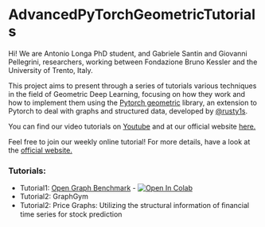# AdvancedPyTorchGeometricTutorials
Hi! We are Antonio Longa PhD student, and Gabriele Santin and Giovanni Pellegrini, researchers, working between Fondazione Bruno Kessler and the University of Trento, Italy.

This project aims to present through a series of tutorials various techniques in the field of Geometric Deep Learning, focusing on how they work and how to implement them using the [Pytorch geometric](https://github.com/rusty1s/pytorch_geometric)
library, an extension to Pytorch to deal with graphs and structured data,
developed by [@rusty1s](https://github.com/rusty1s).

You can find our video tutorials on [Youtube](https://www.youtube.com/user/94longa2112/featured) and at our official website [here.](https://antoniolonga.github.io/Advanced_PyG_tutorials/index.html)

Feel free to join our weekly online tutorial! For more details, have a look at the  [official website.](https://antoniolonga.github.io/Advanced_PyG_tutorials/index.html)

### Tutorials:

* Tutorial1: [Open Graph Benchmark](https://youtu.be/DOFM2e_o5lU) - [![Open In Colab](https://colab.research.google.com/assets/colab-badge.svg)](https://colab.research.google.com/github/AntonioLonga/AdvancePyTorchGeometricTutorials/blob/main/Tutorial1/Tutorial_1.ipynb)
* Tutorial2: GraphGym
* Tutorial2: Price Graphs: Utilizing the structural information of ﬁnancial time series for stock prediction

